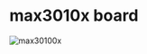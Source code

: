 # max3010x board
![max30100x]("https://github.com/ObjectMatrix/max3010xboard/blob/main/max3010x.png")
